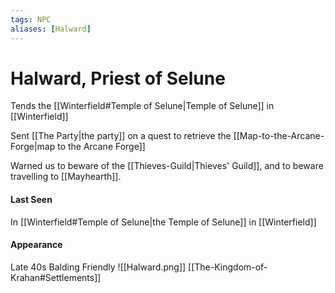 ```yaml
---
tags: NPC
aliases: [Halward]
---
```

# Halward, Priest of Selune
Tends the [[Winterfield#Temple of Selune|Temple of Selune]] in [[Winterfield]]

Sent [[The Party|the party]] on a quest to retrieve the [[Map-to-the-Arcane-Forge|map to the Arcane Forge]]

Warned us to beware of the [[Thieves-Guild|Thieves' Guild]], and to beware travelling to [[Mayhearth]].


#### Last Seen
In [[Winterfield#Temple of Selune|the Temple of Selune]] in [[Winterfield]]

#### Appearance
Late 40s
Balding
Friendly
![[Halward.png]]
[[The-Kingdom-of-Krahan#Settlements]]



